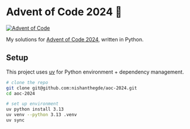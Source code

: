# Advent of Code 2024 🎄

[![Advent of Code](https://img.shields.io/badge/Advent_of_Code-2024-brightgreen?logo=javascript)](https://adventofcode.com/2024)

My solutions for [Advent of Code 2024](https://adventofcode.com/2024), written in Python.

## Setup

This project uses [uv](https://docs.astral.sh/uv/) for Python environment + dependency management.

```bash
# clone the repo
git clone git@github.com:nishanthegde/aoc-2024.git
cd aoc-2024

# set up environment
uv python install 3.13
uv venv --python 3.13 .venv
uv sync
